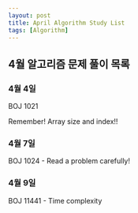 ```yaml
---
layout: post
title: April Algorithm Study List
tags: [Algorithm]
---
```


## 4월 알고리즘 문제 풀이 목록

### 4월 4일

BOJ 1021

Remember! Array size and index!!

### 4월 7일

BOJ 1024 - Read a problem carefully!

### 4월 9일
BOJ 11441 - Time complexity 
